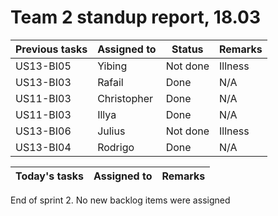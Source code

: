 # Team 2 standup report, 18.03

| Previous tasks | Assigned to | Status | Remarks |
| - | - | - | - |
| US13-BI05 | Yibing | Not done | Illness |
| US13-BI03 | Rafail | Done | N/A |
| US11-BI03 | Christopher | Done | N/A |
| US11-BI03 | Illya | Done | N/A |
| US13-BI06 | Julius | Not done | Illness |
| US13-BI04 | Rodrigo | Done | N/A |

| Today's tasks | Assigned to | Remarks |
| - | - | - |
End of sprint 2. No new backlog items were assigned